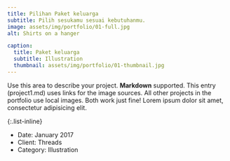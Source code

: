 ```yaml
---
title: Pilihan Paket keluarga
subtitle: Pilih sesukamu sesuai kebutuhanmu.
image: assets/img/portfolio/01-full.jpg
alt: Shirts on a hanger

caption:
  title: Paket keluarga
  subtitle: Illustration
  thumbnail: assets/img/portfolio/01-thumbnail.jpg
---
```

Use this area to describe your project. **Markdown** supported. This entry (project1.md) uses links for the image sources. All other projects in the portfolio use local images. Both work just fine! Lorem ipsum dolor sit amet, consectetur adipisicing elit. 

{:.list-inline}
- Date: January 2017
- Client: Threads
- Category: Illustration

